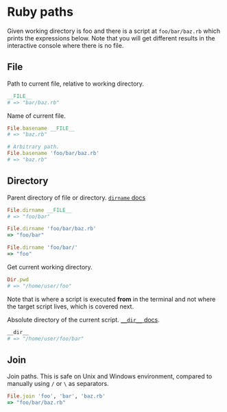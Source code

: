 # Ruby paths

Given working directory is foo and there is a script at `foo/bar/baz.rb` which prints the expressions below. Note that you will get different results in the interactive console where there is no file.


## File

Path to current file, relative to working directory.

```ruby
__FILE__
# => "bar/baz.rb"
```

Name of current file.

```ruby
File.basename __FILE__
# => "baz.rb"

# Arbitrary path.
File.basename 'foo/bar/baz.rb'
# => "baz.rb"
```

## Directory

Parent directory of file or directory. [`dirname` docs](https://apidock.com/ruby/v2_5_5/File/dirname/class)

```ruby
File.dirname __FILE__
# => "foo/bar"

File.dirname 'foo/bar/baz.rb'
=> "foo/bar"

File.dirname 'foo/bar/'
=> "foo"
```

Get current working directory.

```ruby
Dir.pwd
# => "/home/user/foo"
```

Note that is where a script is executed **from** in the terminal and not where the target script lives, which is covered next.

Absolute directory of the current script. [`__dir__` docs](https://www.rubydoc.info/stdlib/core/Kernel:__dir__).

```ruby
__dir__
# => "/home/user/foo/bar"
```


## Join

Join paths. This is safe on Unix and Windows environment, compared to manually using `/` or `\` as separators.

```ruby
File.join 'foo', 'bar', 'baz.rb'
=> "foo/bar/baz.rb"
```
